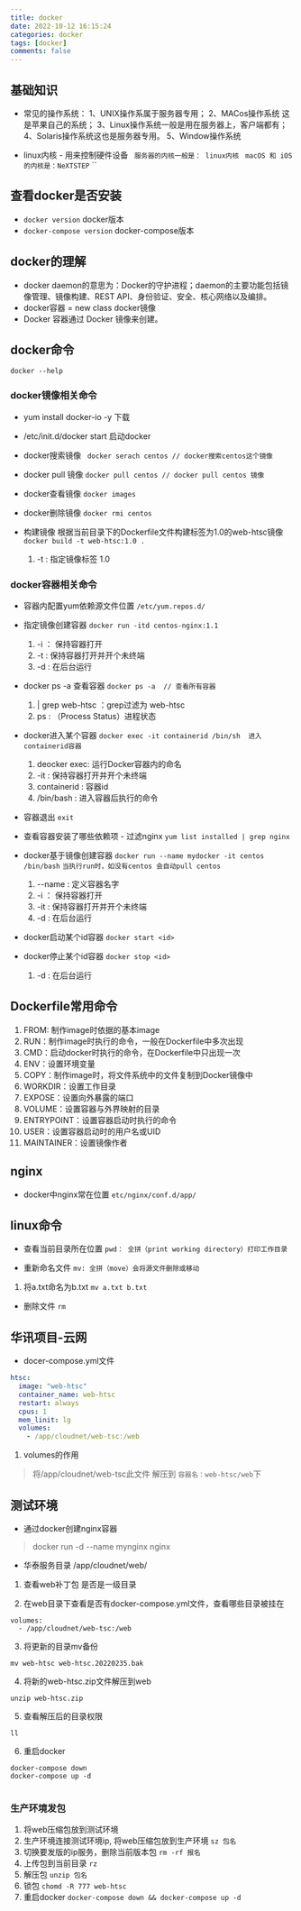 ```yaml
---
title: docker
date: 2022-10-12 16:15:24
categories: docker
tags: [docker]
comments: false
---
```


## 基础知识

- 常见的操作系统：
1、UNIX操作系属于服务器专用；
2、MACos操作系统 这是苹果自己的系统；
3、Linux操作系统一般是用在服务器上，客户端都有；
4、Solaris操作系统这也是服务器专用。
5、Window操作系统

- linux内核 - 用来控制硬件设备
` 服务器的内核一般是： linux内核`
` macOS 和 iOS 的内核是：NeXTSTEP`
``

## 查看docker是否安装
- `docker version` docker版本
- `docker-compose version` docker-compose版本

## docker的理解
- docker daemon的意思为：Docker的守护进程；daemon的主要功能包括镜像管理、镜像构建、REST API、身份验证、安全、核心网络以及编排。
- docker容器 =  new class docker镜像
- Docker 容器通过 Docker 镜像来创建。


## docker命令
`docker --help`

### docker镜像相关命令
- yum install docker-io -y 下载

- /etc/init.d/docker start 启动docker

- docker搜索镜像
` docker serach centos // docker搜索centos这个镜像`

- docker pull 镜像 
`docker pull centos // docker pull centos 镜像`

- docker查看镜像
`docker images`

- docker删除镜像
`docker rmi centos`

- 构建镜像 根据当前目录下的Dockerfile文件构建标签为1.0的web-htsc镜像
`docker build -t web-htsc:1.0 .`
  1. -t : 指定镜像标签 1.0

### docker容器相关命令

- 容器内配置yum依赖源文件位置
`/etc/yum.repos.d/`

- 指定镜像创建容器
`docker run -itd centos-nginx:1.1`
  1. -i ： 保持容器打开
  2. -t : 保持容器打开并开个未终端
  3. -d : 在后台运行

- docker ps -a 查看容器
`docker ps -a  // 查看所有容器`
  1. | grep web-htsc ：grep过滤为 web-htsc
  2. ps : （Process Status）进程状态

- docker进入某个容器
`docker exec -it containerid /bin/sh  进入containerid容器`
  1. deocker exec: 运行Docker容器内的命名
  2. -it : 保持容器打开并开个未终端
  3. containerid : 容器id
  4. /bin/bash : 进入容器后执行的命令 

- 容器退出
`exit` 

- 查看容器安装了哪些依赖项 - 过滤nginx
`yum list installed | grep nginx`

- docker基于镜像创建容器
`docker run --name mydocker -it centos /bin/bash`
`当执行run时，如没有centos 会自动pull centos`
  1. --name : 定义容器名字
  2. -i ： 保持容器打开
  3. -it : 保持容器打开并开个未终端
  4. -d : 在后台运行

- docker启动某个id容器
`docker start <id>`

- docker停止某个id容器
`docker stop <id>`
  1. -d : 在后台运行


## Dockerfile常用命令
1. FROM: 制作image时依据的基本image
2. RUN：制作image时执行的命令，一般在Dockerfile中多次出现
3. CMD：启动docker时执行的命令，在Dockerfile中只出现一次
4. ENV：设置环境变量
5. COPY：制作image时，将文件系统中的文件复制到Docker镜像中
6. WORKDIR：设置工作目录
7. EXPOSE：设置向外暴露的端口
8. VOLUME：设置容器与外界映射的目录
9. ENTRYPOINT：设置容器启动时执行的命令
10. USER：设置容器启动时的用户名或UID
11. MAINTAINER：设置镜像作者


## nginx
- docker中nginx常在位置
`etc/nginx/conf.d/app/`

## linux命令
- 查看当前目录所在位置
`pwd： 全拼（print working directory）打印工作目录`

- 重新命名文件
`mv: 全拼（move）会将源文件删除或移动`
1. 将a.txt命名为b.txt
`mv a.txt b.txt`

- 删除文件
`rm`


## 华讯项目-云网
- docer-compose.yml文件
```yml
htsc:
  image: "web-htsc"
  container_name: web-htsc
  restart: always
  cpus: 1
  mem_linit: lg
  volumes: 
    - /app/cloudnet/web-tsc:/web
```
1. volumes的作用
> 将/app/cloudnet/web-tsc此文件 解压到 `容器名：web-htsc/web`下 


## 测试环境
- 通过docker创建nginx容器
> docker run -d --name mynginx nginx

- 华泰服务目录 /app/cloudnet/web/
1. 查看web补丁包 是否是一级目录

2. 在web目录下查看是否有docker-compose.yml文件，查看哪些目录被挂在

```
volumes:
  - /app/cloudnet/web-tsc:/web
```

3. 将更新的目录mv备份

```
mv web-htsc web-htsc.20220235.bak
```
4. 将新的web-htsc.zip文件解压到web
```
unzip web-htsc.zip
```
5. 查看解压后的目录权限
```
ll
```
6. 重启docker
```
docker-compose down
docker-compose up -d
```
```
```


### 生产环境发包

1. 将web压缩包放到测试环境
2. 生产环境连接测试环境ip, 将web压缩包放到生产环境 `sz 包名`
3. 切换要发版的ip服务，删除当前版本包 `rm -rf 报名`
4. 上传包到当前目录 `rz`
5. 解压包 `unzip 包名`
6. 锁包 `chomd -R 777 web-htsc`
6. 重启docker `docker-compose down && docker-compose up -d`